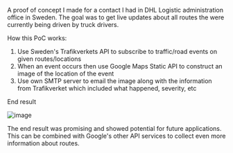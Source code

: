 A proof of concept I made for a contact I had in DHL Logistic administration office in Sweden. The goal was to get live updates about all routes the were currently being driven by truck drivers.

How this PoC works:
1. Use Sweden's Trafikverkets API to subscribe to traffic/road events on given routes/locations
2. When an event occurs then use Google Maps Static API to construct an image of the location of the event
3. Use own SMTP server to email the image along with the information from Trafikverket which included what happened, severity, etc

End result

![image](https://github.com/user-attachments/assets/ddc9bf84-e0a6-4154-8343-df51ecddc925)

The end result was promising and showed potential for future applications. This can be combined with Google's other API services to collect even more information about routes.
